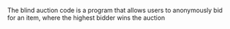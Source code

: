 The blind auction code is a program that allows users to anonymously bid for an item, where the highest bidder wins the auction